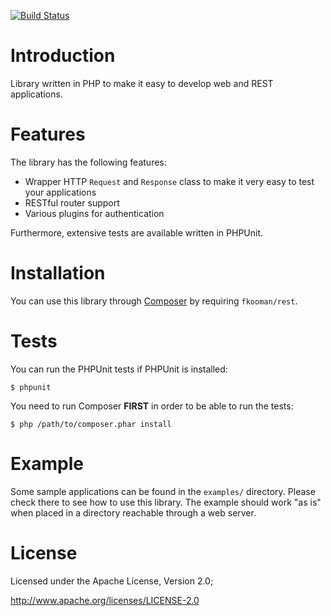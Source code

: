 [![Build Status](https://travis-ci.org/fkooman/php-lib-rest.png?branch=master)](https://travis-ci.org/fkooman/php-lib-rest)

# Introduction
Library written in PHP to make it easy to develop web and REST applications. 

# Features
The library has the following features:
* Wrapper HTTP `Request` and `Response` class to make it very easy to test your
  applications
* RESTful router support
* Various plugins for authentication

Furthermore, extensive tests are available written in PHPUnit.

# Installation
You can use this library through [Composer](http://getcomposer.org/) by 
requiring `fkooman/rest`.

# Tests
You can run the PHPUnit tests if PHPUnit is installed:

    $ phpunit

You need to run Composer **FIRST** in order to be able to run the tests:

    $ php /path/to/composer.phar install
        
# Example
Some sample applications can be found in the `examples/` directory. Please 
check there to see how to use this library. The example should work "as is" 
when placed in a directory reachable through a web server.

# License
Licensed under the Apache License, Version 2.0;

   http://www.apache.org/licenses/LICENSE-2.0
